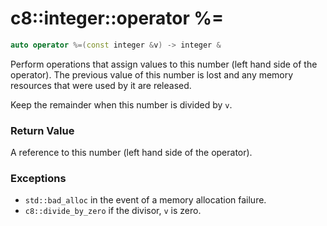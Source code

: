 # c8::integer::operator %= #

```cpp
auto operator %=(const integer &v) -> integer &
```

Perform operations that assign values to this number (left hand side of the operator).  The previous value of this number is lost and any memory resources that were used by it are released.

Keep the remainder when this number is divided by `v`.

### Return Value ###

A reference to this number (left hand side of the operator).

### Exceptions ###

* `std::bad_alloc` in the event of a memory allocation failure.
* `c8::divide_by_zero` if the divisor, `v` is zero.

